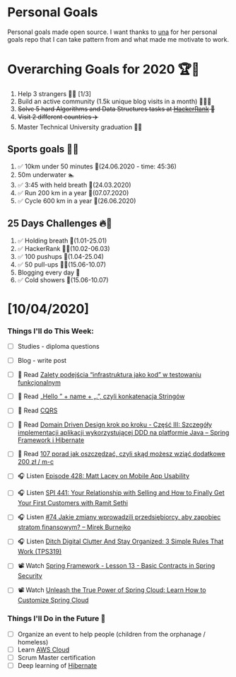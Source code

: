 Personal Goals
==============
Personal goals made open source. I want thanks to [una](https://github.com/una/personal-goals) for her personal goals repo that I can take pattern from and what made me motivate to work. 

# Overarching Goals for 2020 🏆🥇
1. Help 3 strangers 🧚‍♂️ [1/3]
2. Build an active community (1.5k unique blog visits in a month) 🧑‍🤝‍🧑
3. ~~Solve 5 hard Algorithms and Data Structures tasks at [HackerRank](https://www.hackerrank.com/) 💙~~
4. ~~Visit 2 different countries ✈️~~
5. Master Technical University graduation 👨‍🎓

## Sports goals 💪🥈
1. ✅ 10km under 50 minutes 👟(24.06.2020 - time: 45:36)
2. 50m underwater 🏊
3. ✅ 3:45 with held breath 🧘(24.03.2020)
4. ✅ Run 200 km in a year 🏃(07.07.2020)
5. ✅ Cycle 600 km in a year 🚴(26.06.2020)

## 25 Days Challenges 🔥🥉
1. ✅ Holding breath 🧘(1.01-25.01)
2. ✅ HackerRank 👨‍💻(10.02-06.03)
3. ✅ 100 pushups 🙇(1.04-25.04)
4. ✅ 50 pull-ups 🏋️‍♂️(15.06-10.07)
5. Blogging every day 📝
6. ✅ Cold showers 🚿(15.06-10.07)

# [10/04/2020]

### Things I'll do This Week:

- [ ] Studies - diploma questions
- [ ] Blog - write post
- [ ] 📗 Read [Zalety podejścia “infrastruktura jako kod” w testowaniu funkcjonalnym](https://sii.pl/blog/zalety-podejscia-infrastruktura-jako-kod-w-testowaniu-funkcjonalnym/)
- [ ] 📗 Read [„Hello ” + name + „.”, czyli konkatenacja Stringów](https://jgardo.dev/2020/09/27/hello-name-czyli-konkatenacja-stringow/)
- [ ] 📗 Read [CQRS](https://martinfowler.com/bliki/CQRS.html)
- [ ] 📗 Read [Domain Driven Design krok po kroku - Część III: Szczegóły implementacji aplikacji wykorzystującej DDD na platformie Java – Spring Framework i Hibernate](https://bottega.com.pl/pdf/materialy/ddd/ddd3.pdf)
- [ ] 📗 Read [107 porad jak oszczędzać, czyli skąd możesz wziąć dodatkowe 200 zł / m-c](https://jakoszczedzacpieniadze.pl/107-porad-oszczedzanie-pieniedzy)
- [ ] 🎧 Listen [Episode 428: Matt Lacey on Mobile App Usability](https://www.se-radio.net/2020/09/episode-428-matt-lacey-on-mobile-app-usability/)
- [ ] 🎧 Listen [SPI 441: Your Relationship with Selling and How to Finally Get Your First Customers with Ramit Sethi](https://www.smartpassiveincome.com/podcasts/relationship-selling-get-first-customers-ramit-sethi/)
- [ ] 🎧 Listen [#74 Jakie zmiany wprowadzili przedsiębiorcy, aby zapobiec stratom finansowym? – Mirek Burnejko](https://generali-investments.pl/contents/display-article/klient-indywidualny/74-jakie-zmiany-wprowadzili-przedsiebiorcy-aby-zapobiec-stratom-finansowym-mirek-burnejko)
- [ ] 🎧 Listen [Ditch Digital Clutter And Stay Organized: 3 Simple Rules That Work (TPS319)](https://www.asianefficiency.com/podcast/319-ditch-digital-clutter/)
- [ ] 📽️ Watch [Spring Framework - Lesson 13 - Basic Contracts in Spring Security](https://youtu.be/4ilFKz34IT0)
- [ ] 📽️ Watch [Unleash the True Power of Spring Cloud: Learn How to Customize Spring Cloud](https://youtu.be/rAEBIzaiqNw)


### Things I'll Do in the Future 🏅
- [ ] Organize an event to help people (children from the orphanage / homeless)
- [ ] Learn [AWS Cloud](https://www.youtube.com/user/Nephaste20/featured)
- [ ] Scrum Master certification
- [ ] Deep learning of [Hibernate](https://docs.jboss.org/hibernate/orm/5.4/userguide/html_single/Hibernate_User_Guide.html)
